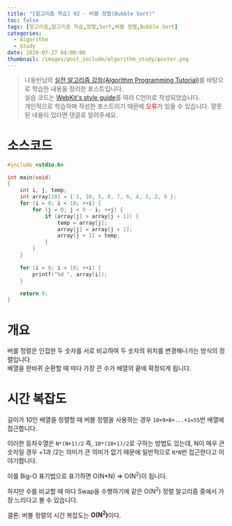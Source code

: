 ```yaml
---
title: "[알고리즘 학습] 02 - 버블 정렬(Bubble Sort)"
toc: false
tags: [알고리즘,알고리즘 학습,정렬,Sort,버블 정렬,Bubble Sort]
categories:
  - Algorithm
  - Study
date: 2020-07-27 04:00:00
thumbnail: /images/post_include/algorithm_study/poster.png
---
```

> 나동빈님의 [실전 알고리즘 강좌(Algorithm Programming Tutorial)](https://www.youtube.com/playlist?list=PLRx0vPvlEmdDHxCvAQS1_6XV4deOwfVrz)를 바탕으로 학습한 내용을 정리한 포스트입니다.  
> 실습 코드는 [WebKit's style guide](https://webkit.org/code-style-guidelines/)를 따라 C언어로 작성되었습니다.   
> 개인적으로 학습하며 작성한 포스트이기 때문에 <font color='red'>오류</font>가 있을 수 있습니다. 잘못된 내용이 있다면 댓글로 알려주세요.  

# 소스코드
```c
#include <stdio.h>

int main(void)
{
    int i, j, temp;
    int array[10] = { 1, 10, 5, 8, 7, 6, 4, 3, 2, 9 };
    for (i = 0; i < 10; ++i) {
        for (j = 0; j < 9 - i; ++j) {
            if (array[j] > array[j + 1]) {
                temp = array[j];
                array[j] = array[j + 1];
                array[j + 1] = temp;
            }
        }
    }

    for (i = 0; i < 10; ++i) {
        printf("%d ", array[i]);
    }

    return 0;
}
```

# 개요
버를 정렬은 인접한 두 숫자를 서로 비교하여 두 숫자의 위치를 변경해나가는 방식의 정렬입니다.  
배열을 한바퀴 순환할 때 마다 가장 큰 수가 배열의 끝에 확정되게 됩니다.  

# 시간 복잡도
길이가 10인 배열을 정렬할 때 버블 정렬을 사용하는 경우 `10+9+8+...+1=55`번 배열에 접근합니다.
  
이러한 등차수열은 `N*(N+1)/2` 즉, `10*(10+1)/2`로 구하는 방법도 있는데, N이 매우 큰 숫자일 경우 +1과 /2는 의미가 큰 의미가 없기 때문에 일반적으로 `N*N`번 접근한다고 이야기합니다.

이를 Big-O 표기법으로 표기하면 O(N*N) => O(N<sup>2</sup>)이 됩니다.

하지만 수를 비교할 때 마다 Swap을 수행하기에 같은 O(N<sup>2</sup>) 정렬 알고리즘 중에서 가장 느리다고 볼 수 있습니다.

결론: 버블 정렬의 시간 복잡도는 <strong>O(N<sup>2</sup>)</strong>이다.